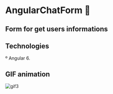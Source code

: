# AngularChatForm :iphone:

## Form for get users informations

## Technologies
 º Angular 6.
 
## GIF animation
![gif3](https://user-images.githubusercontent.com/33549496/47101989-ec90f500-d211-11e8-9034-fa8e1b154ef3.gif)
